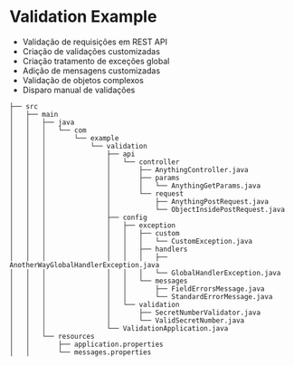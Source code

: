 # Validation Example



* Validação de requisições em REST API
* Criação de validações customizadas
* Criação tratamento de exceções global
* Adição de mensagens customizadas
* Validação de objetos complexos
* Disparo manual de validações 



```
├── src
│   ├── main
│   │   ├── java
│   │   │   └── com
│   │   │       └── example
│   │   │           └── validation
│   │   │               ├── api
│   │   │               │   └── controller
│   │   │               │       ├── AnythingController.java
│   │   │               │       ├── params
│   │   │               │       │   └── AnythingGetParams.java
│   │   │               │       └── request
│   │   │               │           ├── AnythingPostRequest.java
│   │   │               │           └── ObjectInsidePostRequest.java
│   │   │               ├── config
│   │   │               │   ├── exception
│   │   │               │   │   ├── custom
│   │   │               │   │   │   └── CustomException.java
│   │   │               │   │   ├── handlers
│   │   │               │   │   │   ├── AnotherWayGlobalHandlerException.java
│   │   │               │   │   │   └── GlobalHandlerException.java
│   │   │               │   │   └── messages
│   │   │               │   │       ├── FieldErrorsMessage.java
│   │   │               │   │       └── StandardErrorMessage.java
│   │   │               │   └── validation
│   │   │               │       ├── SecretNumberValidator.java
│   │   │               │       └── ValidSecretNumber.java
│   │   │               └── ValidationApplication.java
│   │   └── resources
│   │       ├── application.properties
│   │       └── messages.properties

```
